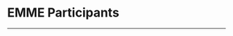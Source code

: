 # EMME Participants
---

<Template>

## Name 

*Position Title*

+ email:
+ about me:

<replace your number with your info given the template>

1. 

2. 
## Mario Muscarella 
Assistant Professor

email: memuscarella@alaska.edu


3. 

4. 

5. 

6. 

7. 

8. 

9. Kodi Haughn
email: khaughn@alaska.edu

10. 

11. 

12. 

13. 

14. 

15. 

16. 

17. 

18. 

19. 

20. 





